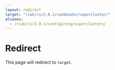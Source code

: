```yaml
---
layout: redirect
target: "riak/cs/2.0.1/cookbooks/supercluster/"
aliases:
  - /riak/cs/2.0.1/configuring/superclusters/
---
```


# Redirect

This page will redirect to `target`.
